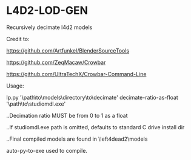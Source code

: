 # L4D2-LOD-GEN
Recursively decimate l4d2 models

Credit to:

https://github.com/Artfunkel/BlenderSourceTools

https://github.com/ZeqMacaw/Crowbar

https://github.com/UltraTechX/Crowbar-Command-Line

Usage:

  lp.py '\path\to\models\directory\to\decimate' decimate-ratio-as-float '\path\to\studiomdl.exe\'

..Decimation ratio MUST be from 0 to 1 as a float

..If studiomdl.exe path is omitted, defaults to standard C drive install dir

..Final compiled models are found in \left4dead2\models



auto-py-to-exe used to compile.
